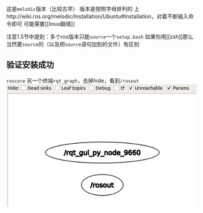这是`melodic`版本（比较古早）
版本是按照字母排列的
上http://wiki.ros.org/melodic/Installation/Ubuntu#Installation，对着不断输入命令即可
可能需要[[linux翻墙]]

注意1.5节中提到：多个ros版本只能`source`一个`setup.bash`
如果你用[[zsh]]那么当然要`source`的（以及把`source`语句加到的文件）有区别

## 验证安装成功
`roscore`
另一个终端`rqt_graph`，去掉hide，看到`/rosout`
![](graph.png)